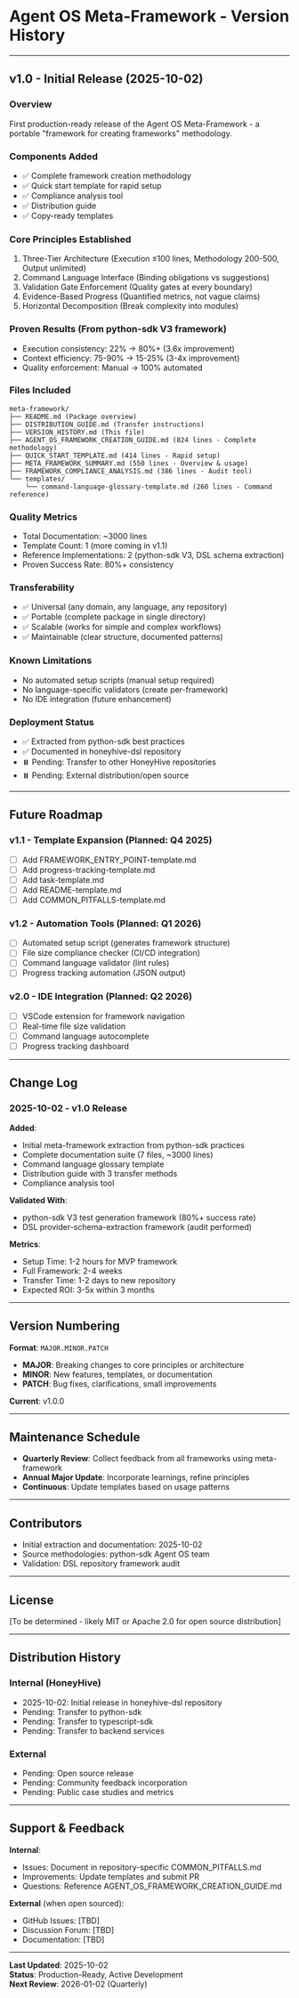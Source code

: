 # Agent OS Meta-Framework - Version History

---

## v1.0 - Initial Release (2025-10-02)

### **Overview**
First production-ready release of the Agent OS Meta-Framework - a portable "framework for creating frameworks" methodology.

### **Components Added**
- ✅ Complete framework creation methodology
- ✅ Quick start template for rapid setup
- ✅ Compliance analysis tool
- ✅ Distribution guide
- ✅ Copy-ready templates

### **Core Principles Established**
1. Three-Tier Architecture (Execution ≤100 lines, Methodology 200-500, Output unlimited)
2. Command Language Interface (Binding obligations vs suggestions)
3. Validation Gate Enforcement (Quality gates at every boundary)
4. Evidence-Based Progress (Quantified metrics, not vague claims)
5. Horizontal Decomposition (Break complexity into modules)

### **Proven Results** (From python-sdk V3 framework)
- Execution consistency: 22% → 80%+ (3.6x improvement)
- Context efficiency: 75-90% → 15-25% (3-4x improvement)
- Quality enforcement: Manual → 100% automated

### **Files Included**
```
meta-framework/
├── README.md (Package overview)
├── DISTRIBUTION_GUIDE.md (Transfer instructions)
├── VERSION_HISTORY.md (This file)
├── AGENT_OS_FRAMEWORK_CREATION_GUIDE.md (824 lines - Complete methodology)
├── QUICK_START_TEMPLATE.md (414 lines - Rapid setup)
├── META_FRAMEWORK_SUMMARY.md (550 lines - Overview & usage)
├── FRAMEWORK_COMPLIANCE_ANALYSIS.md (386 lines - Audit tool)
└── templates/
    └── command-language-glossary-template.md (260 lines - Command reference)
```

### **Quality Metrics**
- Total Documentation: ~3000 lines
- Template Count: 1 (more coming in v1.1)
- Reference Implementations: 2 (python-sdk V3, DSL schema extraction)
- Proven Success Rate: 80%+ consistency

### **Transferability**
- ✅ Universal (any domain, any language, any repository)
- ✅ Portable (complete package in single directory)
- ✅ Scalable (works for simple and complex workflows)
- ✅ Maintainable (clear structure, documented patterns)

### **Known Limitations**
- No automated setup scripts (manual setup required)
- No language-specific validators (create per-framework)
- No IDE integration (future enhancement)

### **Deployment Status**
- ✅ Extracted from python-sdk best practices
- ✅ Documented in honeyhive-dsl repository
- ⏸️ Pending: Transfer to other HoneyHive repositories
- ⏸️ Pending: External distribution/open source

---

## Future Roadmap

### **v1.1 - Template Expansion** (Planned: Q4 2025)
- [ ] Add FRAMEWORK_ENTRY_POINT-template.md
- [ ] Add progress-tracking-template.md
- [ ] Add task-template.md
- [ ] Add README-template.md
- [ ] Add COMMON_PITFALLS-template.md

### **v1.2 - Automation Tools** (Planned: Q1 2026)
- [ ] Automated setup script (generates framework structure)
- [ ] File size compliance checker (CI/CD integration)
- [ ] Command language validator (lint rules)
- [ ] Progress tracking automation (JSON output)

### **v2.0 - IDE Integration** (Planned: Q2 2026)
- [ ] VSCode extension for framework navigation
- [ ] Real-time file size validation
- [ ] Command language autocomplete
- [ ] Progress tracking dashboard

---

## Change Log

### 2025-10-02 - v1.0 Release
**Added**:
- Initial meta-framework extraction from python-sdk practices
- Complete documentation suite (7 files, ~3000 lines)
- Command language glossary template
- Distribution guide with 3 transfer methods
- Compliance analysis tool

**Validated With**:
- python-sdk V3 test generation framework (80%+ success rate)
- DSL provider-schema-extraction framework (audit performed)

**Metrics**:
- Setup Time: 1-2 hours for MVP framework
- Full Framework: 2-4 weeks
- Transfer Time: 1-2 days to new repository
- Expected ROI: 3-5x within 3 months

---

## Version Numbering

**Format**: `MAJOR.MINOR.PATCH`

- **MAJOR**: Breaking changes to core principles or architecture
- **MINOR**: New features, templates, or documentation
- **PATCH**: Bug fixes, clarifications, small improvements

**Current**: v1.0.0

---

## Maintenance Schedule

- **Quarterly Review**: Collect feedback from all frameworks using meta-framework
- **Annual Major Update**: Incorporate learnings, refine principles
- **Continuous**: Update templates based on usage patterns

---

## Contributors

- Initial extraction and documentation: 2025-10-02
- Source methodologies: python-sdk Agent OS team
- Validation: DSL repository framework audit

---

## License

[To be determined - likely MIT or Apache 2.0 for open source distribution]

---

## Distribution History

### Internal (HoneyHive)
- 2025-10-02: Initial release in honeyhive-dsl repository
- Pending: Transfer to python-sdk
- Pending: Transfer to typescript-sdk
- Pending: Transfer to backend services

### External
- Pending: Open source release
- Pending: Community feedback incorporation
- Pending: Public case studies and metrics

---

## Support & Feedback

**Internal**: 
- Issues: Document in repository-specific COMMON_PITFALLS.md
- Improvements: Update templates and submit PR
- Questions: Reference AGENT_OS_FRAMEWORK_CREATION_GUIDE.md

**External** (when open sourced):
- GitHub Issues: [TBD]
- Discussion Forum: [TBD]
- Documentation: [TBD]

---

**Last Updated**: 2025-10-02  
**Status**: Production-Ready, Active Development  
**Next Review**: 2026-01-02 (Quarterly)

